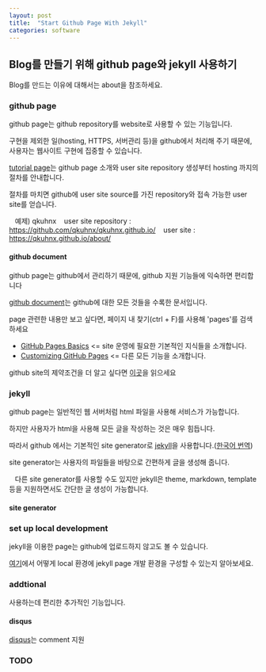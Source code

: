 ```yaml
---
layout: post
title:  "Start Github Page With Jekyll"
categories: software
---
```

## Blog를 만들기 위해 github page와 jekyll 사용하기
Blog를 만드는 이유에 대해서는 about을 참조하세요.

### github page
github page는 github repository를 website로 사용할 수 있는 기능입니다.

구현을 제외한 일(hosting, HTTPS, 서버관리 등)을 github에서 처리해 주기 때문에, 사용자는 웹사이트 구현에 집중할 수 있습니다.

[tutorial page](https://pages.github.com/)는 github page 소개와 user site repository 생성부터 hosting 까지의 절차를 안내합니다.

절차를 마치면 github에 user site source를 가진 repository와 접속 가능한 user site를 얻습니다.

    예제) qkuhnx
    user site repository : https://github.com/qkuhnx/qkuhnx.github.io/ 
    user site : https://qkuhnx.github.io/about/

#### github document
github page는 github에서 관리하기 때문에, github 지원 기능들에 익숙하면 편리합니다

[github document](https://help.github.com/)는 github에 대한 모든 것들을 수록한 문서입니다.

page 관련한 내용만 보고 싶다면, 페이지 내 찾기(ctrl + F)를 사용해 'pages'를 검색하세요

- [GitHub Pages Basics](https://help.github.com/categories/github-pages-basics/) <= site 운영에 필요한 기본적인 지식들을 소개합니다.
- [Customizing GitHub Pages](https://help.github.com/categories/customizing-github-pages/) <= 다른 모든 기능을 소개합니다.

github site의 제약조건을 더 알고 싶다면 [이곳](https://help.github.com/articles/github-terms-of-service/)을 읽으세요

### jekyll
github page는 일반적인 웹 서버처럼 html 파일을 사용해 서비스가 가능합니다.

하지만 사용자가 html을 사용해 모든 글을 작성하는 것은 매우 힘듭니다.

따라서 github 에서는 기본적인 site generator로 [jekyll](https://jekyllrb.com/)을 사용합니다.([한국어 번역](https://jekyllrb-ko.github.io/))

site generator는 사용자의 파일들을 바탕으로 간편하게 글을 생성해 줍니다.

    다른 site generator를 사용할 수도 있지만 jekyll은 theme, markdown, template 등을 지원하면서도 간단한 글 생성이 가능합니다.
  
#### site generator

### set up local development 
jekyll을 이용한 page는 github에 업로드하지 않고도 볼 수 있습니다.

[여기](https://help.github.com/categories/customizing-github-pages/)에서 어떻게 local 환경에 jekyll page 개발 환경을 구성할 수 있는지 알아보세요.

### addtional
사용하는데 편리한 추가적인 기능입니다.

#### disqus
[disqus](https://disqus.com/)는 comment 지원

### TODO
